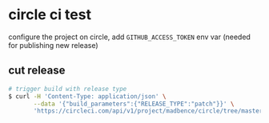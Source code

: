 # circle ci test

configure the project on circle, add `GITHUB_ACCESS_TOKEN` env var
(needed for publishing new release)

## cut release

```sh
# trigger build with release type
$ curl -H 'Content-Type: application/json' \
       --data '{"build_parameters":{"RELEASE_TYPE":"patch"}}' \
       'https://circleci.com/api/v1/project/madbence/circle/tree/master?circle-token=$CIRCLE_TOKEN'
```
